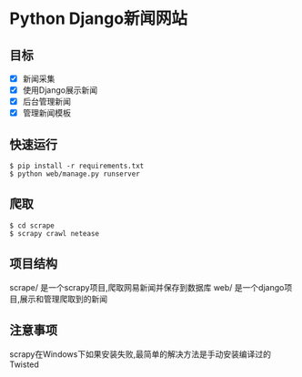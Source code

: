Python Django新闻网站
====================

目标
----
- [X] 新闻采集
- [X] 使用Django展示新闻
- [X] 后台管理新闻
- [X] 管理新闻模板

快速运行
-------
    $ pip install -r requirements.txt
    $ python web/manage.py runserver

爬取
---
    $ cd scrape
    $ scrapy crawl netease

项目结构
-------
scrape/ 是一个scrapy项目,爬取网易新闻并保存到数据库
web/ 是一个django项目,展示和管理爬取到的新闻

注意事项
-------
scrapy在Windows下如果安装失败,最简单的解决方法是手动安装编译过的Twisted
